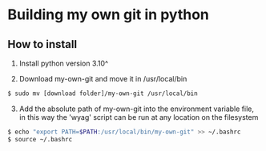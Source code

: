 # Building my own git in python

## How to install

1. Install python version 3.10^

2. Download my-own-git and move it in /usr/local/bin

```bash
$ sudo mv [download folder]/my-own-git /usr/local/bin
```

3. Add the absolute path of my-own-git into the environment variable file, in this way the 'wyag' script can be run at any location on the filesystem

```bash
$ echo "export PATH=$PATH:/usr/local/bin/my-own-git" >> ~/.bashrc
$ source ~/.bashrc
```
